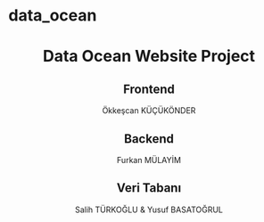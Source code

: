 # data_ocean
 <h1 align="center"> Data Ocean Website Project </h1>
<h2 align="center" > Frontend </h2>
<p align="center"> Ökkeşcan KÜÇÜKÖNDER </p>

<h2 align="center" color="#3A8891"> Backend </h2>
<p align="center"> Furkan MÜLAYİM </p>

<h2 align="center" color="#3A8891"> Veri Tabanı </h2>
<p align="center"> Salih TÜRKOĞLU & Yusuf BASATOĞRUL </p>

